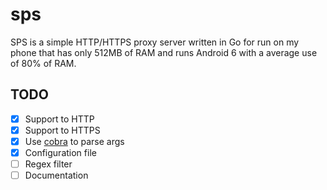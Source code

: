 # sps

SPS is a simple HTTP/HTTPS proxy server written in Go for run on my phone
that has only 512MB of RAM and runs Android 6 with a average use of 80%
of RAM.


## TODO

  - [x] Support to HTTP
  - [x] Support to HTTPS
  - [x] Use [cobra](http://cobra.dev) to parse args
  - [x] Configuration file
  - [ ] Regex filter
  - [ ] Documentation

